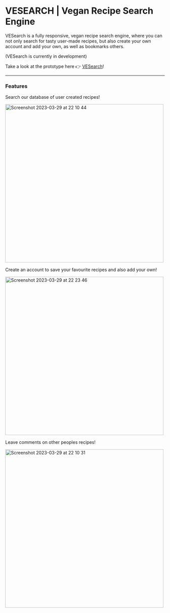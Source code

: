 # VESEARCH | Vegan Recipe Search Engine

VESearch is a fully responsive, vegan recipe search engine, where you can not only search for tasty user-made recipes, but also create your own account and add your own, as well as bookmarks others.

(VESearch is currently in development)

Take a look at the prototype here 👉 [VESearch](https://vesearch-app.onrender.com)!

---

### Features

Search our database of user created recipes!

<img width="500" alt="Screenshot 2023-03-29 at 22 10 44" src="https://user-images.githubusercontent.com/98130255/228669580-9a0047ea-c7c5-4740-96c8-ba0855b37444.png">

Create an account to save your favourite recipes and also add your own!

<img width="500" alt="Screenshot 2023-03-29 at 22 23 46" src="https://user-images.githubusercontent.com/98130255/228671066-c131e847-65cc-4d4d-85a0-11ce58472e25.png">

Leave comments on other peoples recipes!

<img width="500" alt="Screenshot 2023-03-29 at 22 10 31" src="https://user-images.githubusercontent.com/98130255/228669758-1d5a6190-64b8-40c1-83a2-4b7b6fdb2369.png">


